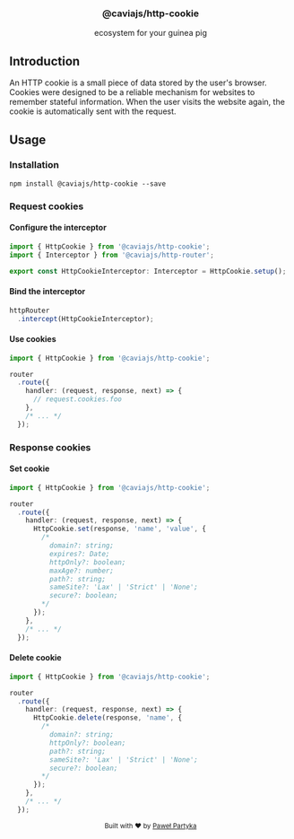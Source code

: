 <div align="center">
<h3>@caviajs/http-cookie</h3>
<p>ecosystem for your guinea pig</p>
</div>

## Introduction

An HTTP cookie is a small piece of data stored by the user's browser. Cookies were designed to be a reliable mechanism
for websites to remember stateful information. When the user visits the website again, the cookie is automatically sent
with the request.

## Usage

### Installation

```shell
npm install @caviajs/http-cookie --save
```

### Request cookies

#### Configure the interceptor

```typescript
import { HttpCookie } from '@caviajs/http-cookie';
import { Interceptor } from '@caviajs/http-router';

export const HttpCookieInterceptor: Interceptor = HttpCookie.setup();
```

#### Bind the interceptor

```typescript
httpRouter
  .intercept(HttpCookieInterceptor);
```

#### Use cookies

```typescript
import { HttpCookie } from '@caviajs/http-cookie';

router
  .route({
    handler: (request, response, next) => {
      // request.cookies.foo
    },
    /* ... */
  });
```

### Response cookies

#### Set cookie

```typescript
import { HttpCookie } from '@caviajs/http-cookie';

router
  .route({
    handler: (request, response, next) => {
      HttpCookie.set(response, 'name', 'value', {
        /* 
          domain?: string;
          expires?: Date;
          httpOnly?: boolean;
          maxAge?: number;
          path?: string;
          sameSite?: 'Lax' | 'Strict' | 'None';
          secure?: boolean; 
        */
      });
    },
    /* ... */
  });
```

#### Delete cookie

```typescript
import { HttpCookie } from '@caviajs/http-cookie';

router
  .route({
    handler: (request, response, next) => {
      HttpCookie.delete(response, 'name', {
        /* 
          domain?: string;
          httpOnly?: boolean;
          path?: string;
          sameSite?: 'Lax' | 'Strict' | 'None';
          secure?: boolean; 
        */
      });
    },
    /* ... */
  });
```

<div align="center">
  <sub>Built with ❤︎ by <a href="https://partyka.dev">Paweł Partyka</a></sub>
</div>
